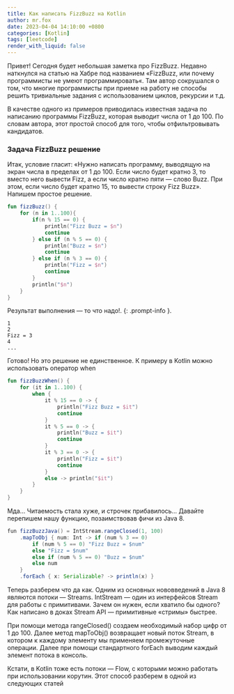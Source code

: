 ```yaml
---
title: Как написать FizzBuzz на Kotlin
author: mr.fox
date: 2023-04-04 14:10:00 +0800
categories: [Kotlin]
tags: [leetcode]
render_with_liquid: false
---
```


Привет! Сегодня будет небольшая заметка про FizzBuzz. Недавно наткнулся на статью на Хабре под названием «FizzBuzz, 
или почему программисты не умеют программировать«. Там автор сокрушался о том, что многие программисты при приеме 
на работу не способы решить тривиальные задания с использованием циклов, рекурсии и т.д.

В качестве одного из примеров приводилась известная задача по написанию программы FizzBuzz, которая выводит числа 
от 1 до 100. По словам автора, этот простой способ для того, чтобы отфильтровывать кандидатов.

### Задача FizzBuzz решение
Итак, условие гласит: «Нужно написать программу, выводящую на экран числа в пределах от 1 до 100. Если число 
будет кратно 3, то вместо него вывести Fizz, а если число кратно пяти — слово Buzz. 
При этом, если число будет кратно 15, то вывести строку Fizz Buzz». Напишем простое решение.

```kotlin
fun fizzBuzz() {
    for (n in 1..100){
        if(n % 15 == 0) {
            println("Fizz Buzz = $n")
            continue
        } else if (n % 5 == 0) {
            println("Buzz = $n")
            continue
        } else if (n % 3 == 0) {
            println("Fizz = $n")
            continue
        }
        println("$n")
    }
}
```

Результат выполнения — то что надо!. {: .prompt-info }. 

```shell
1
2
Fizz = 3
4
...
```

Готово! Но это решение не единственное. К примеру в Kotlin можно использовать оператор when

```kotlin
fun fizzBuzzWhen() {
    for (it in 1..100) {
        when {
            it % 15 == 0 -> {
                println("Fizz Buzz = $it")
                continue
            }
            it % 5 == 0 -> {
                println("Buzz = $it")
                continue
            }
            it % 3 == 0 -> {
                println("Fizz = $it")
                continue
            }
            else -> println("$it")
        }
    }
}
```
Мда… Читаемость стала хуже, и строчек прибавилось… Давайте перепишем нашу функцию, позаимствовав фичи из Java 8.

```java
fun fizzBuzzJava() = IntStream.rangeClosed(1, 100)
    .mapToObj { num: Int -> if (num % 3 == 0)
        if (num % 5 == 0) "Fizz Buzz = $num"
        else "Fizz = $num"
        else if (num % 5 == 0) "Buzz = $num"
        else num
    }
    .forEach { x: Serializable? -> println(x) }
```
Теперь разберем что да как. Одним из основных нововведений в Java 8 являются потоки — Streams. 
IntStream — один из интерфейсов Stream для работы с примитивами. Зачем он нужен, если хватило бы одного? 
Как написано в доках Stream API — примитивные «стримы» быстрее.

При помощи метода rangeClosed() создаем необходимый набор цифр от 1 до 100. Далее метод mapToObj() возвращает новый поток 
Stream, в котором к каждому элементу мы применяем промежуточные операции. Далее при помощи стандартного forEach выводим 
каждый элемент потока в консоль.

Кстати, в Kotlin тоже есть потоки — Flow, с которыми можно работать при использовании корутин. 
Этот способ разберем в одной из следующих статей



